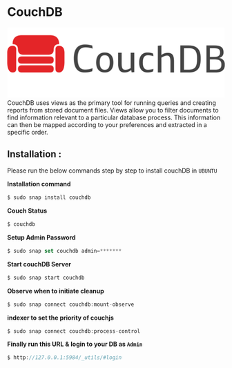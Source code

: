 # CouchDB
![Couch logo](couch.png)
CouchDB uses views as the primary tool for running queries and creating reports from stored document files. Views allow you to filter documents to find information relevant to a particular database process. This information can then be mapped according to your preferences and extracted in a specific order.

## Installation :
Please run the below commands step by step to install couchDB in `UBUNTU`

**Installation command**
```dart
$ sudo snap install couchdb
```

**Couch Status**
```dart
$ couchdb
```

**Setup Admin Password**
```dart
$ sudo snap set couchdb admin=*******
```

**Start couchDB Server**
```dart
$ sudo snap start couchdb
```

**Observe when to initiate cleanup**
```dart
$ sudo snap connect couchdb:mount-observe
```

**indexer to set the priority of couchjs**
```dart
$ sudo snap connect couchdb:process-control
```

**Finally run this URL & login to your DB as `Admin`**
```dart
$ http://127.0.0.1:5984/_utils/#login
```
